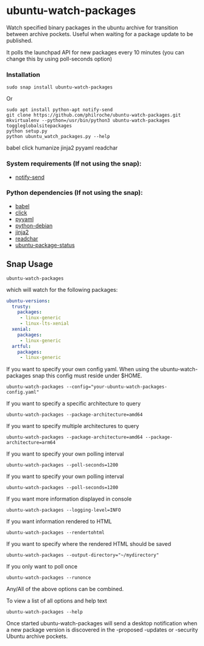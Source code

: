 # ubuntu-watch-packages
Watch specified binary packages in the ubuntu archive for transition between archive pockets. 
Useful when waiting for a package update to be published.

It polls the launchpad API for new packages every 10 minutes (you can change this by using poll-seconds option)

### Installation

```
sudo snap install ubuntu-watch-packages
```

Or

```
sudo apt install python-apt notify-send
git clone https://github.com/philroche/ubuntu-watch-packages.git
mkvirtualenv --python=/usr/bin/python3 ubuntu-watch-packages
toggleglobalsitepackages
python setup.py
python ubuntu_watch_packages.py --help
```

babel
click
humanize
jinja2
pyyaml
readchar


### System requirements (If not using the snap):

- [notify-send](https://packages.ubuntu.com/bionic/libnotify-bin)

### Python dependencies (If not using the snap):


- [babel](https://pypi.python.org/pypi/Babel)
- [click](https://pypi.python.org/pypi/click)
- [pyyaml](https://pypi.python.org/pypi/PyYAML)
- [python-debian](https://pypi.python.org/pypi/python-debian) 
- [jinja2](https://pypi.python.org/pypi/jinja2)
- [readchar](https://pypi.python.org/pypi/readchar)
- [ubuntu-package-status](https://pypi.python.org/pypi/ubuntu-package-status)

## Snap Usage

```
ubuntu-watch-packages
```

which will watch for the following packages:

```yaml
ubuntu-versions:
  trusty:
    packages:
     - linux-generic
     - linux-lts-xenial
  xenial:
    packages:
     - linux-generic
  artful:
    packages:
     - linux-generic
```

If you want to specify your own config yaml. When using the
ubuntu-watch-packages snap this config must reside under $HOME.

```
ubuntu-watch-packages --config="your-ubuntu-watch-packages-config.yaml"
```

If you want to specify a specific architecture to query

```
ubuntu-watch-packages --package-architecture=amd64
```

If you want to specify multiple architectures to query

```
ubuntu-watch-packages --package-architecture=amd64 --package-architecture=arm64
```

If you want to specify your own polling interval

```
ubuntu-watch-packages --poll-seconds=1200
```

If you want to specify your own polling interval

```
ubuntu-watch-packages --poll-seconds=1200
```

If you want more information displayed in console

```
ubuntu-watch-packages --logging-level=INFO
```

If you want information rendered to HTML

```
ubuntu-watch-packages --rendertohtml
```

If you want to specify where the rendered HTML should be saved

```
ubuntu-watch-packages --output-directory="~/mydirectory"
```

If you only want to poll once

```
ubuntu-watch-packages --runonce
```

Any/All of the above options can be combined.

To view a list of all options and help text

```
ubuntu-watch-packages --help
```

Once started ubuntu-watch-packages will send a desktop notification when a
new package version is discovered in the -proposed -updates or -security
Ubuntu archive pockets.


